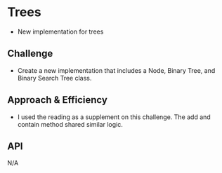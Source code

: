 # Trees
* New implementation for trees

## Challenge
* Create a new implementation that includes a Node, Binary Tree, and Binary Search Tree class. 

## Approach & Efficiency
* I used the reading as a supplement on this challenge. The add and contain method shared similar logic.

## API
N/A
